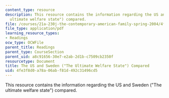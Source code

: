 ```yaml
---
content_type: resource
description: This resource contains the information regarding the US and Sweden ("The
  ultimate welfare state") compared.
file: /courses/21a-230j-the-contemporary-american-family-spring-2004/4fe3f8d0a78a06abf81d492c31496cd5_MIT21A_230JS04_25prdo.pdf
file_type: application/pdf
learning_resource_types:
- Readings
ocw_type: OCWFile
parent_title: Readings
parent_type: CourseSection
parent_uid: a8c91656-30e7-e2ab-2d1b-c7509cb2350f
resourcetype: Document
title: The US and Sweden ("The Ultimate Welfare State") Compared
uid: 4fe3f8d0-a78a-06ab-f81d-492c31496cd5
---
```

This resource contains the information regarding the US and Sweden ("The ultimate welfare state") compared.

